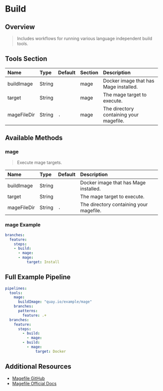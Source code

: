 # Build

## Overview

> Includes workflows for running various language independent build tools.

## Tools Section

| Name        | Type   | Default   | Section   | Description                             |
|:------------|:-------|:----------|:----------|:----------------------------------------|
| buildImage  | String |           | mage      | Docker image that has Mage installed.   |
| target      | String |           | mage      | The mage target to execute.             |
| mageFileDir | String | `.`       | mage      | The directory containing your magefile. |

## Available Methods

### mage

> Execute mage targets.

| Name        | Type   | Default   | Description                             |
|:------------|:-------|:----------|:----------------------------------------|
| buildImage  | String |           | Docker image that has Mage installed.   |
| target      | String |           | The mage target to execute.             |
| mageFileDir | String | `.`       | The directory containing your magefile. |

### mage Example

```yaml
branches:
  feature:
    steps:
    - build:
      - mage:
      - mage:
          target: Install
```

## Full Example Pipeline

```yaml
pipelines:
  tools:
    mage:
      buildImage: "quay.io/example/mage"
    branches:
      patterns:
        feature: .+
  branches:
    feature:
      steps:
        - build:
          - mage:
        - build:
          - mage:
              target: Docker
```

## Additional Resources

* [Magefile GitHub](https://github.com/magefile/mage)
* [Magefile Official Docs](https://magefile.org)